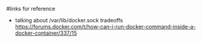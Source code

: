 #links for reference

- talking about /var/lib/docker.sock tradeoffs
https://forums.docker.com/t/how-can-i-run-docker-command-inside-a-docker-container/337/15